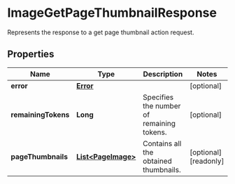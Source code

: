 

# ImageGetPageThumbnailResponse

Represents the response to a get page thumbnail action request.
## Properties

Name | Type | Description | Notes
------------ | ------------- | ------------- | -------------
**error** | [**Error**](Error.md) |  |  [optional]
**remainingTokens** | **Long** | Specifies the number of remaining tokens. |  [optional]
**pageThumbnails** | [**List&lt;PageImage&gt;**](PageImage.md) | Contains all the obtained thumbnails. |  [optional] [readonly]



